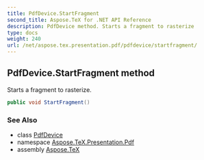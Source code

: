 ```yaml
---
title: PdfDevice.StartFragment
second_title: Aspose.TeX for .NET API Reference
description: PdfDevice method. Starts a fragment to rasterize
type: docs
weight: 240
url: /net/aspose.tex.presentation.pdf/pdfdevice/startfragment/
---
```

## PdfDevice.StartFragment method

Starts a fragment to rasterize.

```csharp
public void StartFragment()
```

### See Also

* class [PdfDevice](../)
* namespace [Aspose.TeX.Presentation.Pdf](../../pdfdevice/)
* assembly [Aspose.TeX](../../../)


